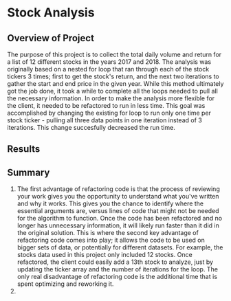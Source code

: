 # Stock Analysis
## Overview of Project
The purpose of this project is to collect the total daily volume and return for a list of 12 different stocks in the years 2017 and 2018. The analysis was originally based on a nested for loop that ran through each of the stock tickers 3 times; first to get the stock's return, and the next two iterations to gather the start and end price in the given year. While this method ultimately got the job done, it took a while to complete all the loops needed to pull all the necessary information. 
In order to make the analysis more flexible for the client, it needed to be refactored to run in less time. This goal was accomplished by changing the existing for loop to run only one time per stock ticker - pulling all three data points in one iteration instead of 3 iterations. This change succesfully decreased the run time.
## Results

## Summary
1. The first advantage of refactoring code is that the process of reviewing your work gives you the opportunity to understand what you've written and why it works. This gives you the chance to identify where the essential arguments are, versus lines of code that might not be needed for the algorithm to function. Once the code has been refactored and no longer has unnecessary information, it will likely run faster than it did in the original solution. This is where the second key advantage of refactoring code comes into play; it allows the code to be used on bigger sets of data, or potentially for different datasets. For example, the stocks data used in this project only included 12 stocks. Once refactored, the client could easily add a 13th stock to analyze, just by updating the ticker array and the number of iterations for the loop. The only real disadvantage of refactoring code is the additional time that is spent optimizing and reworking it.
2. 
